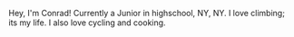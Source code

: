 Hey, I'm Conrad!
Currently a Junior in highschool, NY, NY.
I love climbing; its my life. I also love cycling and cooking.
